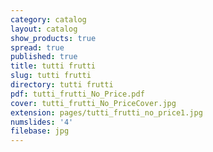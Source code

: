 ```yaml
---
category: catalog
layout: catalog
show_products: true
spread: true
published: true
title: tutti frutti
slug: tutti frutti
directory: tutti frutti
pdf: tutti_frutti_No_Price.pdf
cover: tutti_frutti_No_PriceCover.jpg
extension: pages/tutti_frutti_no_price1.jpg
numslides: '4'
filebase: jpg
---
```

